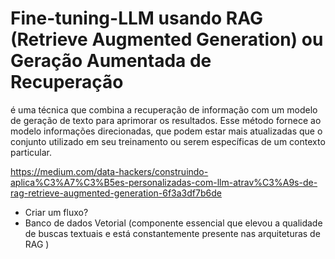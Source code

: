 # Fine-tuning-LLM usando RAG (Retrieve Augmented Generation)  ou Geração Aumentada de Recuperação

é uma técnica que combina a recuperação de informação com um modelo de geração de texto para aprimorar os resultados. Esse método fornece ao modelo informações direcionadas, que podem estar mais atualizadas que o conjunto utilizado em seu treinamento ou serem específicas de um contexto particular.

https://medium.com/data-hackers/construindo-aplica%C3%A7%C3%B5es-personalizadas-com-llm-atrav%C3%A9s-de-rag-retrieve-augmented-generation-6f3a3df7b6de

* Criar um fluxo?
* Banco de dados Vetorial (componente essencial que elevou a qualidade de buscas textuais e está constantemente presente nas arquiteturas de RAG )
